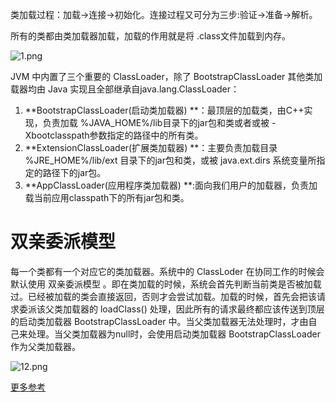 类加载过程：加载->连接->初始化。连接过程又可分为三步:验证->准备->解析。

所有的类都由类加载器加载，加载的作用就是将 .class文件加载到内存。

![1.png](http://ww1.sinaimg.cn/large/9b13c8fdly1g8pfcrud1xj20ik07h0uz.jpg)

JVM 中内置了三个重要的 ClassLoader，除了 BootstrapClassLoader 其他类加载器均由 Java 实现且全部继承自java.lang.ClassLoader：

1. **BootstrapClassLoader(启动类加载器) **：最顶层的加载类，由C++实现，负责加载 %JAVA_HOME%/lib目录下的jar包和类或者或被 -Xbootclasspath参数指定的路径中的所有类。
1. **ExtensionClassLoader(扩展类加载器) **：主要负责加载目录 %JRE_HOME%/lib/ext 目录下的jar包和类，或被 java.ext.dirs 系统变量所指定的路径下的jar包。
1. **AppClassLoader(应用程序类加载器) **:面向我们用户的加载器，负责加载当前应用classpath下的所有jar包和类。

# 双亲委派模型

每一个类都有一个对应它的类加载器。系统中的 ClassLoder 在协同工作的时候会默认使用
双亲委派模型
。即在类加载的时候，系统会首先判断当前类是否被加载过。已经被加载的类会直接返回，否则才会尝试加载。加载的时候，首先会把该请求委派该父类加载器的
loadClass() 处理，因此所有的请求最终都应该传送到顶层的启动类加载器
BootstrapClassLoader
中。当父类加载器无法处理时，才由自己来处理。当父类加载器为null时，会使用启动类加载器
BootstrapClassLoader 作为父类加载器。

![12.png](http://ww1.sinaimg.cn/large/9b13c8fdly1g8pfityvd4j20g60bwdgy.jpg)

[更多参考](https://github.com/Snailclimb/JavaGuide/blob/master/docs/java/jvm/%E7%B1%BB%E5%8A%A0%E8%BD%BD%E5%99%A8.md)